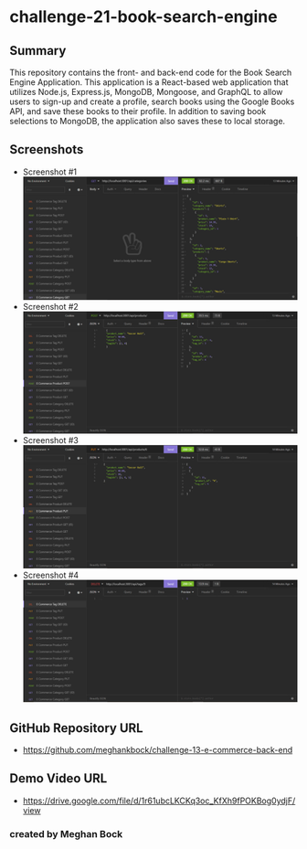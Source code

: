 # challenge-21-book-search-engine

## Summary
This repository contains the front- and back-end code for the Book Search Engine Application. This application is a React-based web application that utilizes Node.js, Express.js, MongoDB, Mongoose, and GraphQL to allow users to sign-up and create a profile, search books using the Google Books API, and save these books to their profile. In addition to saving book selections to MongoDB, the application also saves these to local storage.

## Screenshots
* Screenshot #1 ![Book-Search-Engine 1](https://github.com/meghankbock/challenge-13-e-commerce-back-end/blob/main/images/E-Commerce-Backend-Screenshot-1.PNG)
* Screenshot #2 ![Book-Search-Engine 2](https://github.com/meghankbock/challenge-13-e-commerce-back-end/blob/main/images/E-Commerce-Backend-Screenshot-2.PNG)
* Screenshot #3 ![Book-Search-Engine 3](https://github.com/meghankbock/challenge-13-e-commerce-back-end/blob/main/images/E-Commerce-Backend-Screenshot-3.PNG)
* Screenshot #4 ![Book-Search-Engine 4](https://github.com/meghankbock/challenge-13-e-commerce-back-end/blob/main/images/E-Commerce-Backend-Screenshot-4.PNG)

## GitHub Repository URL
* https://github.com/meghankbock/challenge-13-e-commerce-back-end

## Demo Video URL
* https://drive.google.com/file/d/1r61ubcLKCKq3oc_KfXh9fPOKBog0ydjF/view


### created by Meghan Bock